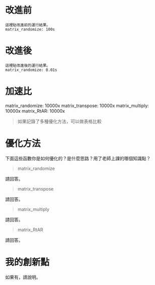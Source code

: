 # 改進前

```
這裡貼改進前的運行結果。
matrix_randomize: 100s
```

# 改進後

```
這裡貼改進後的運行結果。
matrix_randomize: 0.01s
```

# 加速比

matrix_randomize: 10000x
matrix_transpose: 10000x
matrix_multiply: 10000x
matrix_RtAR: 10000x

> 如果記錄了多種優化方法，可以做表格比較

# 優化方法

下面這些函數你是如何優化的？是什麼思路？用了老師上課的哪個知識點？

> matrix_randomize

請回答。

> matrix_transpose

請回答。

> matrix_multiply

請回答。

> matrix_RtAR

請回答。

# 我的創新點

如果有，請說明。
